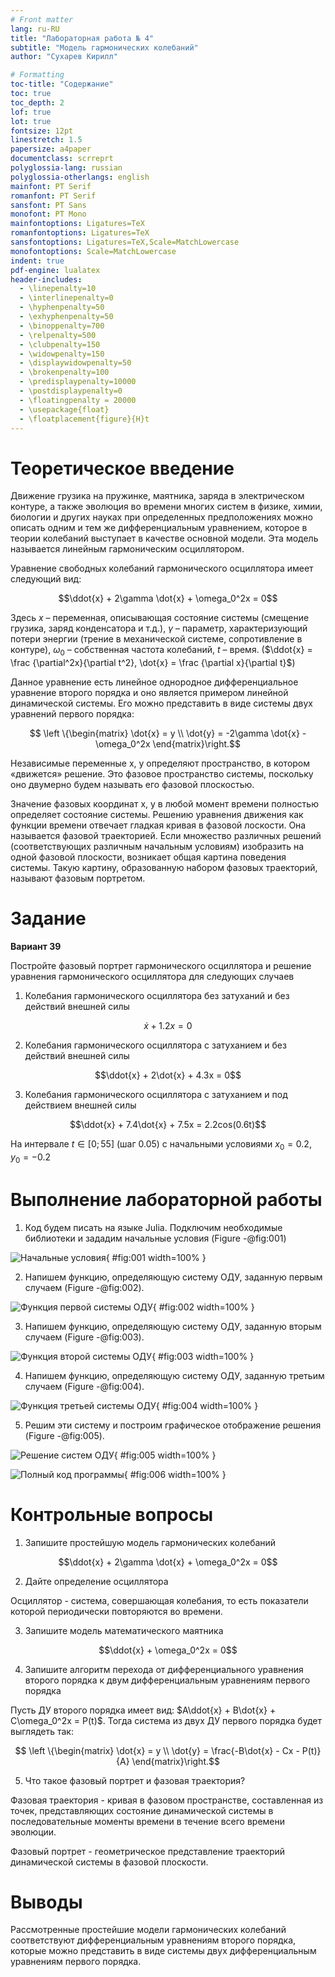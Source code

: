 ```yaml
---
# Front matter
lang: ru-RU
title: "Лабораторная работа № 4"
subtitle: "Модель гармонических колебаний"
author: "Сухарев Кирилл"

# Formatting
toc-title: "Содержание"
toc: true
toc_depth: 2
lof: true
lot: true
fontsize: 12pt
linestretch: 1.5
papersize: a4paper
documentclass: scrreprt
polyglossia-lang: russian
polyglossia-otherlangs: english
mainfont: PT Serif
romanfont: PT Serif
sansfont: PT Sans
monofont: PT Mono
mainfontoptions: Ligatures=TeX
romanfontoptions: Ligatures=TeX
sansfontoptions: Ligatures=TeX,Scale=MatchLowercase
monofontoptions: Scale=MatchLowercase
indent: true
pdf-engine: lualatex
header-includes:
  - \linepenalty=10
  - \interlinepenalty=0
  - \hyphenpenalty=50
  - \exhyphenpenalty=50
  - \binoppenalty=700
  - \relpenalty=500
  - \clubpenalty=150
  - \widowpenalty=150
  - \displaywidowpenalty=50
  - \brokenpenalty=100
  - \predisplaypenalty=10000
  - \postdisplaypenalty=0
  - \floatingpenalty = 20000
  - \usepackage{float}
  - \floatplacement{figure}{H}t
---
```


# Теоретическое введение

Движение грузика на пружинке, маятника, заряда в электрическом контуре, а также эволюция во времени многих систем в физике, химии, биологии и других науках при определенных предположениях можно описать одним и тем же дифференциальным уравнением, которое в теории колебаний выступает в качестве основной модели. Эта модель называется линейным гармоническим осциллятором.


Уравнение свободных колебаний гармонического осциллятора имеет следующий вид:

$$\ddot{x} + 2\gamma \dot{x} + \omega_0^2x = 0$$

Здесь $x$ – переменная, описывающая состояние системы (смещение грузика, заряд конденсатора и т.д.), $\gamma$ – параметр, характеризующий потери энергии (трение в механической системе, сопротивление в контуре), $\omega_0$ – собственная частота колебаний, $t$ – время. ($\ddot{x} = \frac {\partial^2x}{\partial t^2}, \dot{x} = \frac {\partial x}{\partial t}$)

Данное уравнение есть линейное однородное дифференциальное уравнение второго порядка и оно является примером линейной динамической системы. Его можно представить в виде системы двух уравнений первого порядка:

$$ \left \{\begin{matrix} \dot{x} = y \\ \dot{y} = -2\gamma \dot{x} -\omega_0^2x \end{matrix}\right.$$

Независимые переменные x, y определяют пространство, в котором «движется» решение. Это фазовое пространство системы, поскольку оно двумерно будем называть его фазовой плоскостью.

Значение фазовых координат x, y в любой момент времени полностью определяет состояние системы. Решению уравнения движения как функции времени отвечает гладкая кривая в фазовой  лоскости. Она называется фазовой траекторией. Если множество различных решений (соответствующих различным начальным условиям) изобразить на одной фазовой плоскости, возникает общая картина поведения системы. Такую картину, образованную набором фазовых траекторий, называют фазовым портретом.


# Задание

**Вариант 39**

Постройте фазовый портрет гармонического осциллятора и решение уравнения гармонического осциллятора для следующих случаев

1. Колебания гармонического осциллятора без затуханий и без действий внешней силы

$$\dot{x} + 1.2x = 0$$

2. Колебания гармонического осциллятора c затуханием и без действий внешней силы

$$\ddot{x} + 2\dot{x} + 4.3x = 0$$

3. Колебания гармонического осциллятора c затуханием и под действием внешней силы

$$\ddot{x} + 7.4\dot{x} + 7.5x = 2.2cos(0.6t)$$


На интервале $t\in [0; 55]$ (шаг 0.05) с начальными условиями $x_0 = 0.2, y_0 = -0.2$

# Выполнение лабораторной работы

1. Код будем писать на языке Julia. Подключим необходимые библиотеки и зададим начальные условия (Figure -@fig:001)

![Начальные условия](images/report/img1.png){ #fig:001 width=100% }

2. Напишем функцию, определяющую систему ОДУ, заданную первым случаем (Figure -@fig:002).

![Функция первой системы ОДУ](images/report/img2.png){ #fig:002 width=100% }

3. Напишем функцию, определяющую систему ОДУ, заданную вторым случаем (Figure -@fig:003).

![Функция второй системы ОДУ](images/report/img3.png){ #fig:003 width=100% }

4. Напишем функцию, определяющую систему ОДУ, заданную третьим случаем (Figure -@fig:004).

![Функция третьей системы ОДУ](images/report/img4.png){ #fig:004 width=100% }

5. Решим эти систему и построим графическое отображение решения (Figure -@fig:005).

![Решение систем ОДУ](images/report/img5.png){ #fig:005 width=100% }

![Полный код программы](images/report/img6.png){ #fig:006 width=100% }

# Контрольные вопросы

1. Запишите простейшую модель гармонических колебаний

$$\ddot{x} + 2\gamma \dot{x} + \omega_0^2x = 0$$

2. Дайте определение осциллятора

Осциллятор - система, совершающая колебания, то есть показатели которой периодически повторяются во времени. 

3. Запишите модель математического маятника

$$\ddot{x} + \omega_0^2x = 0$$

4.  Запишите алгоритм перехода от дифференциального уравнения второго порядка к двум дифференциальным уравнениям первого порядка

Пусть ДУ второго порядка имеет вид: $A\ddot{x} + B\dot{x} + C\omega_0^2x = P(t)$. Тогда система из двух ДУ первого порядка будет выглядеть так:

$$ \left \{\begin{matrix} \dot{x} = y \\ \dot{y} = \frac{-B\dot{x} - Cx - P(t)}{A} \end{matrix}\right.$$

5. Что такое фазовый портрет и фазовая траектория?

Фазовая траектория - кривая в фазовом пространстве, составленная из точек, представляющих состояние динамической системы в последовательные моменты времени в течение всего времени эволюции.

Фазовый портрет - геометрическое представление траекторий динамической системы в фазовой плоскости.

# Выводы

Рассмотренные простейшие модели гармонических колебаний соответствуют дифференциальным уравнениям второго порядка, которые можно представить в виде системы двух дифференциальным уравнениям первого порядка.
